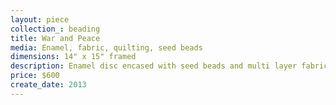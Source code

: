 ```yaml
---
layout: piece
collection_: beading
title: War and Peace
media: Enamel, fabric, quilting, seed beads
dimensions: 14" x 15" framed
description: Enamel disc encased with seed beads and multi layer fabric collage with threads with 3" inch beige matt in glass maple frame 2" deep.
price: $600
create_date: 2013
---
```

